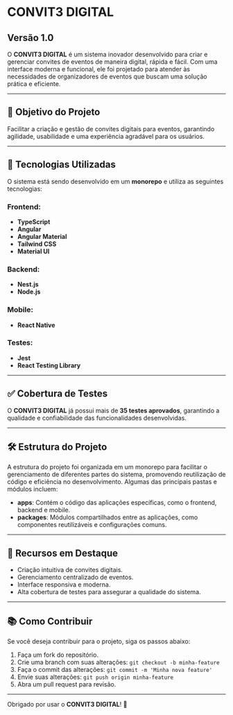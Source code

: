 # CONVIT3 DIGITAL

## Versão 1.0

O **CONVIT3 DIGITAL** é um sistema inovador desenvolvido para criar e gerenciar convites de eventos de maneira digital, rápida e fácil. Com uma interface moderna e funcional, ele foi projetado para atender às necessidades de organizadores de eventos que buscam uma solução prática e eficiente.

---

## 📌 Objetivo do Projeto

Facilitar a criação e gestão de convites digitais para eventos, garantindo agilidade, usabilidade e uma experiência agradável para os usuários.

---

## 🚀 Tecnologias Utilizadas

O sistema está sendo desenvolvido em um **monorepo** e utiliza as seguintes tecnologias:

### Frontend:
- **TypeScript**
- **Angular**
- **Angular Material**
- **Tailwind CSS**
- **Material UI**

### Backend:
- **Nest.js**
- **Node.js**

### Mobile:
- **React Native**

### Testes:
- **Jest**
- **React Testing Library**

---

## ✅ Cobertura de Testes

O **CONVIT3 DIGITAL** já possui mais de **35 testes aprovados**, garantindo a qualidade e confiabilidade das funcionalidades desenvolvidas.

---

## 🛠 Estrutura do Projeto

A estrutura do projeto foi organizada em um monorepo para facilitar o gerenciamento de diferentes partes do sistema, promovendo reutilização de código e eficiência no desenvolvimento. Algumas das principais pastas e módulos incluem:

- **apps**: Contém o código das aplicações específicas, como o frontend, backend e mobile.
- **packages**: Módulos compartilhados entre as aplicações, como componentes reutilizáveis e configurações comuns.

---

## 🌟 Recursos em Destaque

- Criação intuitiva de convites digitais.
- Gerenciamento centralizado de eventos.
- Interface responsiva e moderna.
- Alta cobertura de testes para assegurar a qualidade do sistema.

---

## 📚 Como Contribuir

Se você deseja contribuir para o projeto, siga os passos abaixo:

1. Faça um fork do repositório.
2. Crie uma branch com suas alterações: `git checkout -b minha-feature`
3. Faça o commit das alterações: `git commit -m 'Minha nova feature'`
4. Envie suas alterações: `git push origin minha-feature`
5. Abra um pull request para revisão.

---

Obrigado por usar o **CONVIT3 DIGITAL**! 🎉
